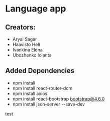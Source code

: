 # Language app

## Creators:

- Aryal Sagar
- Haavisto Heli
- Ivankina Elena
- Ubozhenko Iolanta

## Added Dependencies

- npm install
- npm install react-router-dom
- npm install axios
- npm install react-bootstrap bootstrap@4.6.0
- npm install json-server --save-dev

test
